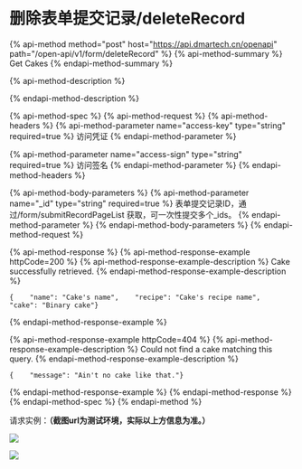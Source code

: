 # 删除表单提交记录/deleteRecord

{% api-method method="post" host="https://api.dmartech.cn/openapi" path="/open-api/v1/form/deleteRecord" %}
{% api-method-summary %}
Get Cakes
{% endapi-method-summary %}

{% api-method-description %}

{% endapi-method-description %}

{% api-method-spec %}
{% api-method-request %}
{% api-method-headers %}
{% api-method-parameter name="access-key" type="string" required=true %}
访问凭证
{% endapi-method-parameter %}

{% api-method-parameter name="access-sign" type="string" required=true %}
访问签名
{% endapi-method-parameter %}
{% endapi-method-headers %}

{% api-method-body-parameters %}
{% api-method-parameter name="\_id" type="string" required=true %}
表单提交记录ID，通过/form/submitRecordPageList 获取，可一次性提交多个\_ids。
{% endapi-method-parameter %}
{% endapi-method-body-parameters %}
{% endapi-method-request %}

{% api-method-response %}
{% api-method-response-example httpCode=200 %}
{% api-method-response-example-description %}
Cake successfully retrieved.
{% endapi-method-response-example-description %}

```
{    "name": "Cake's name",    "recipe": "Cake's recipe name",    "cake": "Binary cake"}
```
{% endapi-method-response-example %}

{% api-method-response-example httpCode=404 %}
{% api-method-response-example-description %}
Could not find a cake matching this query.
{% endapi-method-response-example-description %}

```
{    "message": "Ain't no cake like that."}
```
{% endapi-method-response-example %}
{% endapi-method-response %}
{% endapi-method-spec %}
{% endapi-method %}

请求实例：**（截图url为测试环境，实际以上方信息为准。）**

![](blob:https://app.gitbook.com/461882a9-c424-4526-86fc-1fe90fead94a)

![](blob:https://app.gitbook.com/3f8630f6-6e28-4213-948a-9ed54a40a8d2)

